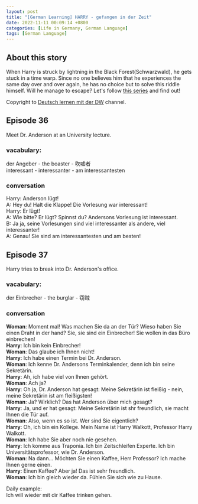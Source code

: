 ```yaml
---
layout: post
title: "[German Learning] HARRY - gefangen in der Zeit"
date: 2022-11-11 00:09:14 +0800
categories: [Life in Germany, German Language]
tags: [German Language]
---
```



## About this story
When Harry is struck by lightning in the Black Forest(Schwarzwald), he gets stuck in a time warp. Since no one believes him that he experiences the same day over and over again, he has no choice but to solve this riddle himself. Will he manage to escape? Let's follow [this series](https://www.youtube.com/watch?v=-wAZG4LWLWI&list=PLs7zUO7VPyJ6Ufol7Z4FfkCviaETvl3c8) and find out! <br />

Copyright to [Deutsch lernen mit der DW](https://www.youtube.com/user/dwlearngerman) channel.


## Episode 36
Meet Dr. Anderson at an University lecture.

### vacabulary:
der Angeber - the boaster - 吹嘘者 <br />
interessant - interessanter - am interessantesten <br />


### conversation
Harry: Anderson lügt! <br />
A: Hey du! Halt die Klappe! Die Vorlesung war interessant! <br />
Harry: Er lügt! <br />
A: Wie bitte? Er lügt? Spinnst du? Andersons Vorlesung ist interessant. <br />
B: Ja ja, seine Vorlesungen sind viel interessanter als andere, viel interessanter! <br />
A: Genau! Sie sind am interessantesten und am besten! <br />




## Episode 37
Harry tries to break into Dr. Anderson's office.

### vacabulary:
der Einbrecher - the burglar - 窃贼 <br />

### conversation
__Woman__: Moment mal! Was machen Sie da an der Tür? Wieso haben Sie einen Draht in der hand? Sie, sie sind ein Einbrecher! Sie wollen in das Büro einbrechen! <br />
__Harry__: Ich bin kein Einbrecher! <br />
__Woman__: Das glaube ich Ihnen nicht! <br />
__Harry__: Ich habe einen Termin bei Dr. Anderson. <br />
__Woman__: Ich kenne Dr. Andersons Terminkalender, denn ich bin seine Sekretärin. <br />
__Harry__: Ah, ich habe viel von Ihnen gehört. <br />
__Woman__: Ach ja? <br />
__Harry__: Oh ja, Dr. Anderson hat gesagt: Meine Sekretärin ist fleißig - nein, meine Sekretärin ist am fleißigsten! <br />
__Woman__: Ja? Wirklich? Das hat Anderson über mich gesagt? <br />
__Harry__: Ja, und er hat gesagt: Meine Sekretärin ist shr freundlich, sie macht Ihnen die Tür auf. <br />
__Woman__: Also, wenn es so ist. Wer sind Sie eigentlich? <br />
__Harry__: Oh, ich bin ein Kollege. Mein Name ist Harry Walkott, Professor Harry Walkott. <br />
__Woman__: Ich habe Sie aber noch nie gesehen. <br />
__Harry__: Ich komme aus Traponia. Ich bin Zeitschleifen Experte. Ich bin Universitätsprofessor, wie Dr. Anderson. <br />
__Woman__: Na dann... Möchten Sie einen Kaffee, Herr Professor? Ich mache Ihnen gerne einen. <br />
__Harry__: Einen Kaffee? Aber ja! Das ist sehr freundlich.  <br />
__Woman__: Ich bin gleich wieder da. Fühlen Sie sich wie zu Hause. <br />

Daily example: <br />
Ich will wieder mit dir Kaffee trinken gehen. <br />
















